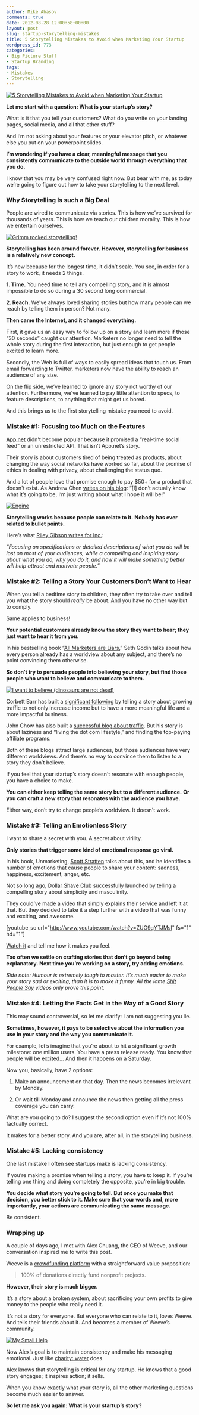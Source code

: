 ```yaml
---
author: Mike Abasov
comments: true
date: 2012-08-28 12:00:58+00:00
layout: post
slug: startup-storytelling-mistakes
title: 5 Storytelling Mistakes to Avoid when Marketing Your Startup
wordpress_id: 773
categories:
- Big Picture Stuff
- Startup Branding
tags:
- Mistakes
- Storytelling
---
```


[![5 Storytelling Mistakes to Avoid when Marketing Your Startup](/wp-content/uploads/2012/08/sld-590x394.png)](/2012/08/28/startup-storytelling-mistakes/)

**Let me start with a question: What is your startup’s story?**

What is it that you tell your customers? What do you write on your landing pages, social media, and all that other stuff?

And I’m not asking about your features or your elevator pitch, or whatever else you put on your powerpoint slides.

**I’m wondering if you have a clear, meaningful message that you consistently communicate to the outside world through everything that you do.**

I know that you may be very confused right now. But bear with me, as today we’re going to figure out how to take your storytelling to the next level.



### Why Storytelling Is such a Big Deal


People are wired to communicate via stories. This is how we’ve survived for thousands of years. This is how we teach our children morality. This is how we entertain ourselves.

[![Grimm rocked storytelling!](http://farm6.staticflickr.com/5174/5427836708_d33f23ca82_z.jpg)](http://www.flickr.com/photos/infiniteache/5427836708/)

**Storytelling has been around forever. However, storytelling for business is a relatively new concept.**

It’s new because for the longest time, it didn’t scale. You see, in order for a story to work, it needs 2 things.

**1. Time.** You need time to tell any compelling story, and it is almost impossible to do so during a 30 second long commercial.

**2. Reach.** We've always loved sharing stories but how many people can we reach by telling them in person? Not many.

**Then came the Internet, and it changed everything.**

First, it gave us an easy way to follow up on a story and learn more if those “30 seconds” caught our attention. Marketers no longer need to tell the whole story during the first interaction, but just enough to get people excited to learn more.

Secondly, the Web is full of ways to easily spread ideas that touch us. From email forwarding to Twitter, marketers now have the ability to reach an audience of any size.

On the flip side, we’ve learned to ignore any story not worthy of our attention. Furthermore, we’ve learned to pay little attention to specs, to feature descriptions, to anything that might get us bored.

And this brings us to the first storytelling mistake you need to avoid.



### Mistake #1: Focusing too Much on the Features


[App.net](http://join.app.net) didn't become popular because it promised a “real-time social feed” or an unrestricted API. That isn't App.net’s story.

Their story is about customers tired of being treated as products, about changing the way social networks have worked so far, about the promise of ethics in dealing with privacy, about challenging the status quo.

And a lot of people love that promise enough to pay $50+ for a product that doesn't exist. As Andrew Chen [writes on his blog](http://andrewchen.co/2012/07/18/i-supported-app-net-with-50month-heres-why/): “[I] don’t actually know what it’s going to be, I’m just writing about what I hope it will be!”

[![Engine](http://farm6.staticflickr.com/5090/5218105507_2339c24f04_z.jpg)](http://www.flickr.com/photos/profilerehab/5218105507/)

**Storytelling works because people can relate to it.**
**Nobody has ever related to bullet points.**

Here’s what [Riley Gibson writes for Inc.](http://www.inc.com/riley-gibson/3-reasons-every-start-up-should-tell-more-stories.html):


_“Focusing on specifications or detailed descriptions of what you do will be lost on most of your audiences, while a compelling and inspiring story about what you do, why you do it, and how it will make something better will help attract and motivate people.”_





### Mistake #2: Telling a Story Your Customers Don’t Want to Hear


When you tell a bedtime story to children, they often try to take over and tell you what the story should _really_ be about. And you have no other way but to comply.

Same applies to business!

**Your potential customers already know the story they want to hear; they just want to hear it from you.**

In his bestselling book “[All Marketers are Liars](http://www.amazon.ca/All-Marketers-Are-Liars-Authentic/dp/1591841003),” Seth Godin talks about how every person already has a worldview about any subject, and there’s no point convincing them otherwise.

**So don’t try to persuade people into believing your story, but find those people who want to believe and communicate to them.**

[![I want to believe (dinosaurs are not dead)](http://farm3.staticflickr.com/2392/2148083301_7695beaae0_z.jpg)](http://www.flickr.com/photos/xyotiogyo/2148083301/)

Corbett Barr has built a [significant following](http://thinktraffic.net/about) by telling a story about growing traffic to not only increase income but to have a more meaningful life and a more impactful business.

John Chow has also built a [successful blog about traffic](http://www.johnchow.com/about/). But his story is about laziness and “living the dot com lifestyle,” and finding the top-paying affiliate programs.

Both of these blogs attract large audiences, but those audiences have very different worldviews. And there’s no way to convince them to listen to a story they don’t believe.

If you feel that your startup’s story doesn't resonate with enough people, you have a choice to make.

**You can either keep telling the same story but to a different audience.**
**Or you can craft a new story that resonates with the audience you have.**

Either way, don’t try to change people’s worldview. It doesn't work.



### Mistake #3: Telling an Emotionless Story


I want to share a secret with you. A secret about virility.

**Only stories that trigger some kind of emotional response go viral.**

In his book, Unmarketing, [Scott Stratten](http://www.unmarketing.com/) talks about this, and he identifies a number of emotions that cause people to share your content: sadness, happiness, excitement, anger, etc.

Not so long ago, [Dollar Shave Club](http://www.dollarshaveclub.com/) successfully launched by telling a compelling story about simplicity and masculinity.

They could’ve made a video that simply explains their service and left it at that. But they decided to take it a step further with a video that was funny and exciting, and awesome.

[youtube_sc url="http://www.youtube.com/watch?v=ZUG9qYTJMsI" fs="1" hd="1"]

[Watch it](http://www.youtube.com/watch?v=ZUG9qYTJMsI) and tell me how it makes you feel.

**Too often we settle on crafting stories that don’t go beyond being explanatory. Next time you’re working on a story, try adding emotions.**

_Side note: Humour is extremely tough to master. It’s much easier to make your story sad or exciting, than it is to make it funny.  All the lame [Shit People Say](http://www.youtube.com/results?search_query=shit+say) videos only prove this point._



### Mistake #4: Letting the Facts Get in the Way of a Good Story


This may sound controversial, so let me clarify: I am not suggesting you lie.

**Sometimes, however, it pays to be selective about the information you use in your story and the way you communicate it.**

For example, let’s imagine that you’re about to hit a significant growth milestone: one million users. You have a press release ready. You know that people will be excited... And then it happens on a Saturday.

Now you, basically, have 2 options:



	
  1. Make an announcement on that day. Then the news becomes irrelevant by Monday.

	
  2. Or wait till Monday and announce the news then getting all the press coverage you can carry.


What are you going to do? I suggest the second option even if it’s not 100% factually correct.

It makes for a better story. And you are, after all, in the storytelling business.



### Mistake #5: Lacking consistency


One last mistake I often see startups make is lacking consistency.

If you’re making a promise when telling a story, you have to keep it. If you’re telling one thing and doing completely the opposite, you’re in big trouble.

**You decide what story you’re going to tell. But once you make that decision, you better stick to it. Make sure that your words and, more importantly, your actions are communicating the same message.**

Be consistent.



### Wrapping up


A couple of days ago, I met with Alex Chuang, the CEO of Weeve, and our conversation inspired me to write this post.

Weeve is a [crowdfunding platform](http://weeve.it/) with a straightforward value proposition:


> 100% of donations directly fund nonprofit projects.



**However, their story is much bigger.**

It’s a story about a broken system, about sacrificing your own profits to give money to the people who really need it.

It’s not a story for everyone. But everyone who can relate to it, loves Weeve. And tells their friends about it. And becomes a member of Weeve’s community.

[![My Small Help](http://farm8.staticflickr.com/7058/6947435171_e39c8e4124_z.jpg)](http://www.flickr.com/photos/geezaweezer/6947435171/)

Now Alex’s goal is to maintain consistency and make his messaging emotional. Just like [charity: water](http://www.charitywater.org/) does.

Alex knows that storytelling is critical for any startup. He knows that a good story engages; it inspires action; it sells.

When you know exactly what your story is, all the other marketing questions become much easier to answer.

**So let me ask you again: What is your startup’s story?**

